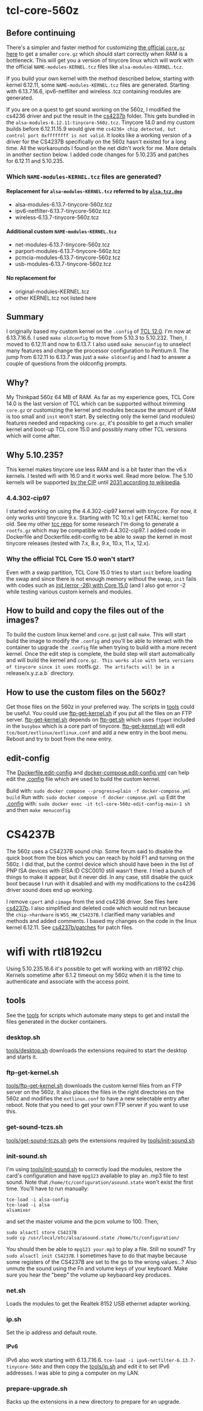 # tcl-core-560z

## Before continuing
There's a simpler and faster method for customizing 
[the official `core.gz` here](https://forum.tinycorelinux.net/index.php/topic,27458.msg176935.html#msg176935)
to get a smaller `core.gz` which should start correctly when RAM is a bottleneck.
This will get you a version of tinycore linux which will work with the official
`NAME-modules-KERNEL.tcz` files like `alsa-modules-KERNEL.tcz`.

If you build your own kernel with the method described below, starting with kernel 6.12.11, some
`NAME-modules-KERNEL.tcz` files are generated. Starting with 6.13.7.16.6, ipv6-netfilter and wireless .tcz containing
modules are generated.

If you are on a quest to get sound working on the 560z, I modified the cs4236 driver and put the result in the
[cs4237b](./cs4237b/) folder. This gets bundled in the `alsa-modules-6.12.11-tinycore-560z.tcz`. Tinycore 14.0 and
my custom builds before 6.12.11.15.9 would give me `cs4236+ chip detected, but control port 0xffffffff is not valid`.
It looks like a working version of a driver for the CS4237B specifically on the 560z hasn't existed for a
long time. All the workarounds I found on the net didn't work for me. More details in another section below.
I added code changes for 5.10.235 and patches for 6.12.11 and 5.10.235.

### Which `NAME-modules-KERNEL.tcz` files are generated?
#### Replacement for `alsa-modules-KERNEL.tcz` referred to by [`alsa.tcz.dep`](http://tinycorelinux.net/15.x/x86/tcz/alsa.tcz.dep)
- alsa-modules-6.13.7-tinycore-560z.tcz
- ipv6-netfilter-6.13.7-tinycore-560z.tcz
- wireless-6.13.7-tinycore-560z.tcz
#### Additional custom `NAME-modules-KERNEL.tcz`
- net-modules-6.13.7-tinycore-560z.tcz
- parport-modules-6.13.7-tinycore-560z.tcz
- pcmcia-modules-6.13.7-tinycore-560z.tcz
- usb-modules-6.13.7-tinycore-560z.tcz
#### No replacement for
- original-modules-KERNEL.tcz
- other KERNEL.tcz not listed here

## Summary
I originally based my custom kernel on the `.config` of
[TCL 12.0](http://tinycorelinux.net/12.x/x86/release/src/kernel/config-5.10.3-tinycore).
I'm now at 6.13.7.16.6. I used `make oldconfig` to move from 5.10.3 to 5.10.232. Then, I moved to 6.12.11 and now to 6.13.7.
I also used `make menuconfig` to unselect many features and change the processor configuration to Pentium II.
The jump from 6.12.11 to 6.13.7 was just a `make oldconfig` and I had to answer a couple of questions from the
oldconfig prompts.

## Why?
My Thinkpad 560z 64 MB of RAM. As far as my experience goes, TCL Core 14.0 is the last version of TCL which can be
supported without trimming `core.gz` or customizing the kernel and modules because the amount of RAM is too small
and `init` won't start. By selecting only the kernel (and modules) features needed and repacking `core.gz`,
it's possible to get a much smaller kernel and boot-up TCL core 15.0 and possibly many other TCL versions
which will come after.

## Why 5.10.235?
This kernel makes tinycore use less RAM and is a bit faster than the v6.x kernels. I tested wifi with 16.0
and it works well. Read more below.
The 5.10 kernels will be supported [by the CIP](https://wiki.linuxfoundation.org/civilinfrastructureplatform/start)
until [2031 according to wikipedia](https://en.wikipedia.org/wiki/Linux_kernel_version_history).

### 4.4.302-cip97
I started working on using the 4.4.302-cip97 kernel with tinycore. For now, it only works until tinycore 9.x.
Starting with TC 10.x I get FATAL: kernel too old. See my other [tcc repo](https://github.com/linic/tcc) for
some research I'm doing to generate a `rootfs.gz` which may be compatible with 4.4.302-cip97.
I added code in Dockerfile and Dockerfile.edit-config to be able to swap the kernel in most tinycore releases
(tested with 7.x, 8.x, 9.x, 10.x, 11.x, 12.x).

### Why the official TCL Core 15.0 won't start?
Even with a swap partition, TCL Core 15.0 tries to start `init` before loading the swap and since there is 
not enough memory without the swap, `init` fails with codes such as 
[init (error -26) with Core 15.0](https://forum.tinycorelinux.net/index.php/topic,27458.0.html) (and I also
got error -2 while testing various custom kernels and modules.

## How to build and copy the files out of the images?
To build the custom linux kernel and `core.gz` just call `make`.
This will start build the image to modify the `.config` and you'll be able to interact with the container
to upgrade the `.config` file when trying to build with a more recent kernel. Once the edit step is complete,
the build step will start automatically and will build the kernel and `core.gz. This works also with beta
versions of tinycore since it uses `rootfs.gz`. The artifacts will be in a `release/x.y.z.a.b` directory.

## How to use the custom files on the 560z?
Get those files on the 560z in your preferred way. The scripts in [tools](./tools) could be useful.
You could use [ftp-get-kernel.sh](./tools/ftp-get-kernel.sh) if you put all the files on an FTP server.
[ftp-get-kernel.sh](./tools/ftp-get-kernel.sh) depends on [ftp-get.sh](./tools/ftp-get.sh)
which uses `ftpget` included in the `busybox` which is a core part of tinycore.
[ftp-get-kernel.sh](./tools/ftp-get-kernel.sh) will edit `tce/boot/extlinux/extlinux.conf`
and add a new entry in the boot menu. Reboot and try to boot from the new entry.

## edit-config
The [Dockerfile.edit-config](Dockerfile.edit-config) and
[docker-compose.edit-config.yml](docker-compose.edit-config.yml)
can help edit the [.config](.config) file which are used to build the custom kernel.

Build with: `sudo docker compose --progress=plain -f docker-compose.yml build`
Run with: `sudo docker compose -f docker-compose.yml up`
Edit the [.config](.config) with: `sudo docker exec -it tcl-core-560z-edit-config-main-1 sh`
and then `make menuconfig`

# CS4237B
The 560z uses a CS4237B sound chip. Some forum said to disable the quick boot from the
bios which you can reach by hold F1 and turning on the 560z. I did that, but the control
device which should have been in the list of PNP ISA devices with EISA ID CSC0010 still
wasn't there. I tried a bunch of things to make it appear, but it never did. In any case,
still disable the quick boot because I run with it disabled and with my modifications
to the cs4236 driver sound does end up working.

I remove `cport` and `cimage` from the snd cs4236 driver. See files here [cs4237b](./cs4237b/).
I also simplified and deleted code which would not run because the `chip->hardware` is
`WSS_HW_CS4237B`. I clarified many variables and methods and added comments. I based my changes
on the code in the linux kernel 6.12.11. See [cs4237b/patches](./cs4237b/patches/) for patch
files.

# wifi with rtl8192cu
Using 5.10.235.16.6 it's possible to get wifi working with an rtl8192 chip. Kernels
sometime after 6.1.2 timeout on my 560z when it is the time to authenticate and associate
with the access point.

## tools
See the [tools](./tools/) for scripts which automate many steps
to get and install the files generated in the docker containers.
### desktop.sh
[tools/desktop.sh](./tools/desktop.sh) downloads the extensions required to start the desktop and starts it.
### ftp-get-kernel.sh
[tools/ftp-get-kernel.sh](./tools/ftp-get-kernel.sh) downloads the custom kernel files from an FTP server on the 560z.
It also places the files in the right directories on the 560z and modifies the `extlinux.conf` to have a new selectable
entry after reboot.
Note that you need to get your own FTP server if you want to use this.
### get-sound-tczs.sh
[tools/get-sound-tczs.sh](./tools/get-sound-tczs.sh) gets the extensions required by [tools/init-sound.sh](./tools/init-sound.sh)
### init-sound.sh
I'm using [tools/init-sound.sh](./tools/init-sound.sh) to correctly load the modules, restore
the card's configuration and have `mpg123` available to play an .mp3 file to test sound.
Note that `/home/tc/configuration/asound.state` won't exist the first time.
You'll have to run manually:
```
tce-load -i alsa-config
tce-load -i alsa
alsamixer
```
and set the master volume and the pcm volume to 100. Then,
```
sudo alsactl store CS4237B
sudo cp /usr/local/etc/alsa/asound.state /home/tc/configuration/
```
You should then be able to `mpg123 your.mp3` to play a file.
Still no sound? Try `sudo alsactl init CS4237B`. I sometimes
have to do that maybe because some registers of the CS4237B are
set to the go to the wrong values...? Also unmute the sound
using the Fn and volume keys of your keyboard. Make sure you
hear the "beep" the volume up keybaoard key produces.
### net.sh
Loads the modules to get the Realtek 8152 USB ethernet adapter working.
### ip.sh
Set the ip address and default route.
#### IPv6
IPv6 also work starting with 6.13.7.16.6. `tce-load -i ipv6-netfilter-6.13.7-tinycore-560z` and then copy the
[tools/ip.sh](./tools/ip.sh) and edit it to set IPv6 addresses. I was able to ping a computer on my LAN.
### prepare-upgrade.sh
Backs up the extensions in a new directory to prepare for an upgrade.

